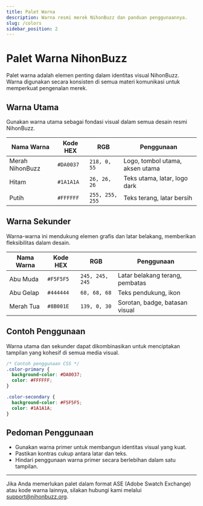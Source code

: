 ```yaml
---
title: Palet Warna
description: Warna resmi merek NihonBuzz dan panduan penggunaannya.
slug: /colors
sidebar_position: 2
---
```


# Palet Warna NihonBuzz

Palet warna adalah elemen penting dalam identitas visual NihonBuzz. Warna digunakan secara konsisten di semua materi komunikasi untuk memperkuat pengenalan merek.

## Warna Utama

Gunakan warna utama sebagai fondasi visual dalam semua desain resmi NihonBuzz.

| Nama Warna | Kode HEX | RGB           | Penggunaan                     |
|------------|----------|---------------|--------------------------------|
| Merah NihonBuzz | `#DA0037` | `218, 0, 55`   | Logo, tombol utama, aksen utama |
| Hitam | `#1A1A1A` | `26, 26, 26`     | Teks utama, latar, logo dark   |
| Putih | `#FFFFFF` | `255, 255, 255` | Teks terang, latar bersih      |

## Warna Sekunder

Warna-warna ini mendukung elemen grafis dan latar belakang, memberikan fleksibilitas dalam desain.

| Nama Warna | Kode HEX | RGB           | Penggunaan                      |
|------------|----------|---------------|---------------------------------|
| Abu Muda   | `#F5F5F5` | `245, 245, 245` | Latar belakang terang, pembatas |
| Abu Gelap  | `#444444` | `68, 68, 68`    | Teks pendukung, ikon            |
| Merah Tua  | `#8B001E` | `139, 0, 30`    | Sorotan, badge, batasan visual  |

## Contoh Penggunaan

Warna utama dan sekunder dapat dikombinasikan untuk menciptakan tampilan yang kohesif di semua media visual.

```css
/* Contoh penggunaan CSS */
.color-primary {
  background-color: #DA0037;
  color: #FFFFFF;
}

.color-secondary {
  background-color: #F5F5F5;
  color: #1A1A1A;
}
```

## Pedoman Penggunaan

- Gunakan warna primer untuk membangun identitas visual yang kuat.
- Pastikan kontras cukup antara latar dan teks.
- Hindari penggunaan warna primer secara berlebihan dalam satu tampilan.

---

Jika Anda memerlukan palet dalam format ASE (Adobe Swatch Exchange) atau kode warna lainnya, silakan hubungi kami melalui [support@nihonbuzz.org](/hubungi-kami).
